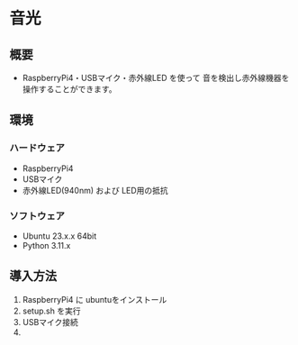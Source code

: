 # 音光
## 概要
- RaspberryPi4・USBマイク・赤外線LED を使って 音を検出し赤外線機器を操作することができます。
## 環境
### ハードウェア
- RaspberryPi4
- USBマイク
- 赤外線LED(940nm) および LED用の抵抗
### ソフトウェア
- Ubuntu 23.x.x 64bit
- Python 3.11.x

## 導入方法
1. RaspberryPi4 に ubuntuをインストール
2. setup.sh を実行
3. USBマイク接続
4. 
